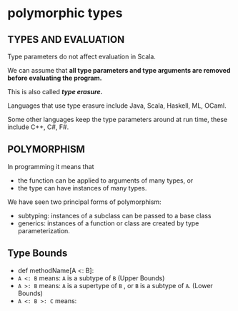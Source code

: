 # polymorphic types

## TYPES AND EVALUATION

Type parameters do not affect evaluation in Scala.

We can assume that **all type parameters and type arguments are removed before evaluating the program.**

This is also called **_type erasure._**

Languages that use type erasure include Java, Scala, Haskell, ML, OCaml.

Some other languages keep the type parameters around at run time, these include C++, C#, F#.

## POLYMORPHISM

In programming it means that
- the function can be applied to arguments of many types, or
- the type can have instances of many types.

We have seen two principal forms of polymorphism:
- subtyping: instances of a subclass can be passed to a base class
- generics: instances of a function or class are created by type parameterization.


## Type Bounds

- def methodName[A <: B]:
- `A <: B` means: `A` is a subtype of `B` (Upper Bounds)
- `A >: B` means: `A` is a supertype of `B` , or `B` is a subtype of `A`. (Lower Bounds)
- `A <: B >: C` means:
